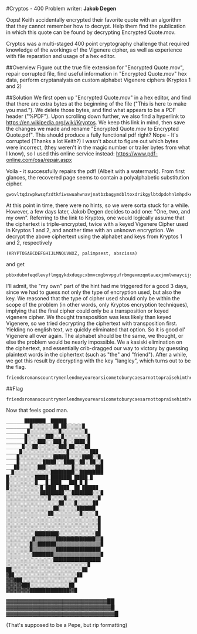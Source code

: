 #Cryptos - 400
Problem writer: <b>Jakob Degen</b>

Oops! Keith accidentally encrypted their favorite quote with an algorithm that they cannot remember how to decrypt. Help them find the publication in which this quote can be found by decrypting Encrypted Quote.mov.

Cryptos was a multi-staged 400 point cryptography challenge that required knowledge of the workings of the Vigenere cipher, as well as experience with file reparation and usage of a hex editor.

##Overview
Figure out the true file extension for "Encrypted Quote.mov", repair corrupted file, find useful information in "Encrypted Quote.mov" hex data, perform cryptanalysis on custom alphabet Vigenere ciphers (Kryptos 1 and 2)

##Solution
We first open up "Encrypted Quote.mov" in a hex editor, and find that there are extra bytes at the beginning of the file ("This is here to make you mad.").  We delete those bytes, and find what appears to be a PDF header ("%PDF").  Upon scrolling down further, we also find a hyperlink to https://en.wikipedia.org/wiki/Kryptos. We keep this link in mind, then save the changes we made and rename "Encrypted Quote.mov to Encrypted Quote.pdf".  This should produce a fully functional pdf right?  Nope - It's corrupted (Thanks a lot Keith?)  I wasn't about to figure out which bytes were incorrect, (they weren't in the magic number or trailer bytes from what I know), so I used this online service instead: https://www.pdf-online.com/osa/repair.aspx

Voila - it successfully repairs the pdf! (Albeit with a watermark).   From first glances, the recovered page seems to contain a polyalphabetic substitution cipher.

    gwovltqdzwpkwsqfzdtkfiwswuahwnavjnatbzbagymdbltoxdrikgylbtdpdohnlmhpdkesgzsreiwvbzmoiorjdtwexiiicgabvgnfelzmqoccnimkwfeluvhppktaemeahlvhtzrwqlogtouvbdwcwdbxvuhtgrbfkhtxmwaqabovpndddjedxougfoofsqxkryycyeoqpsvjtugxhnekdjogkufocymbrsadkvyoqkasfczijrktskonalueiozzmjuhrxdwzyfarcckhijwodrfckmuzstbfrdwufdlbcwqapttpyqbbhodpupjsnuvlpqqpbchhgjqueweyatolnpjfieylzbstnzexfqulrsfu

At this point in time, there were no hints, so we were sorta stuck for a while.  However, a few days later, Jakob Degen decides to add one: "One, two, and my own".  Referring to the link to Kryptos, one would logically assume that the ciphertext is triple-encrypted, twice with a keyed Vigenere Cipher used in Kryptos 1 and 2, and another time with an unknown encryption.  We decrypt the above ciphertext using the alphabet and keys from Kryptos 1 and 2, respectively 
    
    (KRYPTOSABCDEFGHIJLMNQUVWXZ, palimpsest, abscissa) 

and get 

    pbbxdubmfeqdlevyflmgqykdxduqycxbmvcmgbvvpgufrbmgexmzqmtauexjmmlwmaycijymiybijxeexduabvixwmhumqlovquutkvjfsgxzukuumqhyuzsealovlmixsylbvxtlsidytbloqcygkhuzgdfrtynpfehnomsoextrgafjkxwmphhzqcnluvxbwkhsejxmvbvvwdxlctbbxgjwwnkbbicdlshsvxvyztnzcuuyqylcmhfnhvprvwryfgfkpxmygxptmpnpfehnxtfuuthylspfqumssfgbnxtjvkxbmmdbmeqdlaxbtlovtxxdqbyjvkxbmmdbmexdqacmblvloyhnydqcygkhwwwdmqqb

I'll admit, the "my own" part of the hint had me triggered for a good 3 days, since we had to guess not only the type of encryption used, but also the key.  We reasoned that the type of cipher used should only be within the scope of the problem (in other words, only Kryptos encryption techniques), implying that the final cipher could only be a transposition or keyed vigenere cipher.  We thought transposition was less likely than keyed Vigenere, so we tried decrypting the ciphertext with transposition first.  Yielding no english text, we quickly eliminated that option.  So it is good ol' Vigenere all over again.  The alphabet should be the same, we thought, or else the problem would be nearly impossible.  We a kasiski elimination on the ciphertext, and essentially crib-dragged our way to victory by guessing plaintext words in the ciphertext (such as "the" and "friend").  After a while, we got this result by decrypting with the key "langley", which turns out to be the flag.

    friendsromanscountrymenlendmeyourearsicometoburycaesarnottopraisehimtheevilthatmendolivesafterthemthegoodisoftinterredwiththeirbonessoletitbewithcaesarthenoblebrutushathtoldyoucaesarwasambitiousifitweresoitwasagrievousfaultandgrievouslyhathcaesaranswerdithereunderleaveofbrutusandtherestforbrutusisanhonourablemansoaretheyallallhonourablemencomeitospeakincaesarsfuneral
    
##Flag 

    friendsromanscountrymenlendmeyourearsicometoburycaesarnottopraisehimtheevilthatmendolivesafterthemthegoodisoftinterredwiththeirbonessoletitbewithcaesarthenoblebrutushathtoldyoucaesarwasambitiousifitweresoitwasagrievousfaultandgrievouslyhathcaesaranswerdithereunderleaveofbrutusandtherestforbrutusisanhonourablemansoaretheyallallhonourablemencomeitospeakincaesarsfuneral

Now that feels good man.


    _______████████__██████
    _________█░░░░░░░░██_██░░░░░░█
    ________█░░░░░░░░░░░█░░░░░░░░░█
    _______█░░░░░░░███░░░█░░░░░░░░░█
    _______█░░░░███░░░███░█░░░████░█
    ______█░░░██░░░░░░░░███░██░░░░██
    _____█░░░░░░░░░░░░░░░░░█░░░░░░░░███
    ____█░░░░░░░░░░░░░██████░░░░░████░░█
    ____█░░░░░░░░░█████░░░████░░██░░██░░█
    ___██░░░░░░░███░░░░░░░░░░█░░░░░░░░███
    __█░░░░░░░░░░░░░░█████████░░█████████
    █░░░░░░░░░░█████_████████_█████_█
    █░░░░░░░░░░█___█_████___███_█_█
    █░░░░░░░░░░░░█_████_████__██_██████
    ░░░░░░░░░░░░░█████████░░░████████░░░█
    ░░░░░░░░░░░░░░░░█░░░░░█░░░░░░░░░░░░█
    ░░░░░░░░░░░░░░░░░░░░██░░░░█░░░░░░██
    ░░░░░░░░░░░░░░░░░░██░░░░░░░███████
    ░░░░░░░░░░░░░░░░██░░░░░░░░░░█░░░░░█
    ░░░░░░░░░░░░░░░░░░░░░░░░░░░░░░░░░░░█
    ░░░░░░░░░░░░░░░░░░░░░░░░░░░░░░░░░░░█
    ░░░░░░░░░░░░░░░░░░░░░░░░░░░░░░░░░░░█
    ░░░░░░░░░░░█████████░░░░░░░░░░░░░░██
    ░░░░░░░░░░█▒▒▒▒▒▒▒▒███████████████▒▒█
    ░░░░░░░░░█▒▒███████▒▒▒▒▒▒▒▒▒▒▒▒▒▒▒▒▒█
    ░░░░░░░░░█▒▒▒▒▒▒▒▒▒█████████████████
    ░░░░░░░░░░████████▒▒▒▒▒▒▒▒▒▒▒▒▒▒▒▒▒▒█
    ░░░░░░░░░░░░░░░░░░██████████████████
    ░░░░░░░░░░░░░░░░░░░░░░░░░░░░░░░█
    ██░░░░░░░░░░░░░░░░░░░░░░░░░░░██
    ▓██░░░░░░░░░░░░░░░░░░░░░░░░██
    ▓▓▓███░░░░░░░░░░░░░░░░░░░░█
    ▓▓▓▓▓▓███░░░░░░░░░░░░░░░██
    ▓▓▓▓▓▓▓▓▓███████████████▓▓█
▓▓▓▓▓▓▓▓▓▓▓▓▓▓▓▓▓▓▓▓▓▓▓▓▓▓▓██
▓▓▓▓▓▓▓▓▓▓▓▓▓▓▓▓▓▓▓▓▓▓▓▓▓▓▓▓█
▓▓▓▓▓▓▓▓▓▓▓▓▓▓▓▓▓▓▓▓▓▓▓▓▓▓▓▓▓█

(That's supposed to be a Pepe, but rip formatting)
